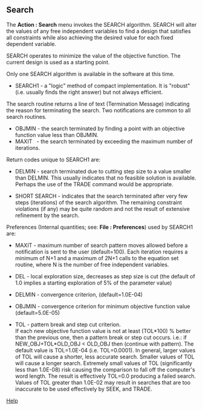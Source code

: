 ## Search

The **Action : Search** menu invokes the SEARCH algorithm.
SEARCH will alter the values of any free independent variables to find a
design that satisfies all constraints while also achieving the desired
value for each fixed dependent variable.

SEARCH operates to minimize the value of the objective function. 
The current design is used as a starting point.

Only one SEARCH algorithm is available in the software at this time.

* SEARCH1 -  a "logic" method of compact implementation.  It is "robust" 
(i.e. usually finds the right answer) but not always efficient.

The search routine returns a line of text (Termination Message) 
indicating the reason for terminating the search. 
Two notifications are common to all search routines.

*   OBJMIN - the search terminated by finding a point with an objective 
function value less than OBJMIN.   
*   MAXIT &nbsp; - the search terminated by exceeding the maximum number of 
iterations.

Return codes unique to SEARCH1 are:

*  DELMIN  - search terminated due to cutting step size to a value 
smaller than DELMIN.  This usually indicates that no 
feasible solution is available. 
Perhaps the use of the TRADE command would be appropriate.

*  SHORT SEARCH - indicates that the search terminated after very few 
steps (iterations) of the search algorithm. 
The remaining constraint violations (if any) may be quite random and not the 
result of extensive refinement by the search.

Preferences (Internal quantities; see: **File : Preferences**) used by SEARCH1 are:

* MAXIT - maximum number of search pattern moves allowed before a 
notification is sent to the user  (default=100). 
Each iteration requires a minimum of N+1 and a maximum of 2N+1 
calls to the equation set routine, where N is the number of free 
independent variables.

* DEL - local exploration size, decreases as step size is cut 
(the default of 1.0 implies a starting exploration of 5% of the parameter value)

* DELMIN - convergence criterion,   (default=1.0E-04)

* OBJMIN - convergence criterion for minimum objective function value
(default=5.0E-05)

* TOL - pattern break and step cut criterion.   
If each new objective function value is not at least (TOL\*100) % 
better than the previous one, 
then a pattern break or step cut occurs.  i.e.:
if NEW\_OBJ+TOL*OLD\_OBJ < OLD_OBJ then (continue with pattern). 
The default value is TOL=1.0E-04 (i.e. TOL=0.0001). 
In general, larger values of TOL will cause a shorter, less accurate search. 
Smaller values of TOL will cause a longer search. 
Extremely small values of TOL (significantly less than 1.0E-08) 
risk causing the comparison to fall off the computer's word length. 
The result is effectively TOL=0.0 producing a failed search. 
Values of TOL greater than 1.0E-02 may result in searches 
that are too inaccurate to be used effectively by SEEK, and TRADE.   
 
 
 [Help](/docs/Help)